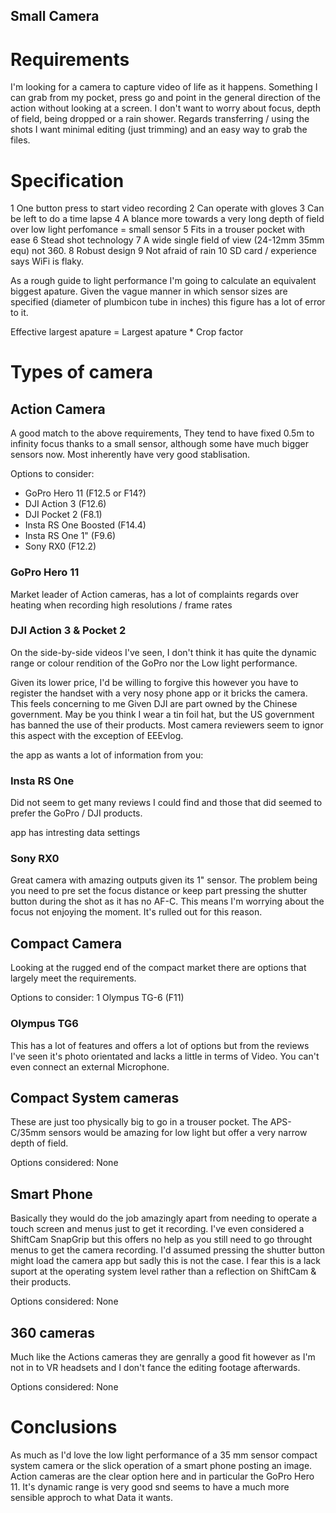 Small Camera
---

# Requirements
I'm looking for a camera to capture video of life as it happens. Something I can grab from my pocket, press go and point in the general direction of the action without looking at a screen. I don't want to worry about focus, depth of field, being dropped or a rain shower. Regards transferring / using the shots I want minimal editing (just trimming) and an easy way to grab the files.

# Specification
1 One button press to start video recording
2 Can operate with gloves
3 Can be left to do a time lapse
4 A blance more towards a very long depth of field over low light perfomance = small sensor
5 Fits in a trouser pocket with ease
6 Stead shot technology
7 A wide single field of view (24-12mm 35mm equ) not 360.
8 Robust design
9 Not afraid of rain
10 SD card / experience says WiFi is flaky.

As a rough guide to light performance I'm going to calculate an equivalent biggest apature. Given the vague manner in which sensor sizes are specified (diameter of plumbicon tube in inches) this figure has a lot of error to it.

Effective largest apature = Largest apature * Crop factor

# Types of camera

## Action Camera
A good match to the above requirements, They tend to have fixed 0.5m to infinity focus thanks to a small sensor, although some have much bigger sensors now. Most inherently have very good stablisation.

Options to consider:
* GoPro Hero 11 (F12.5 or F14?)
* DJI Action 3 (F12.6)
* DJI Pocket 2 (F8.1)
* Insta RS One Boosted (F14.4)
* Insta RS One 1" (F9.6)
* Sony RX0 (F12.2)

### GoPro Hero 11
Market leader of Action cameras, has a lot of complaints regards over heating when recording high resolutions / frame rates

### DJI Action 3 & Pocket 2
On the side-by-side videos I've seen, I don't think it has quite the dynamic range or colour rendition of the GoPro nor the Low light performance. 

Given its lower price, I'd be willing to forgive this however you have to register the handset with a very nosy phone app or it bricks the camera. This feels concerning to me Given DJI are part owned by the Chinese government. May be you think I wear a tin foil hat, but the US government has banned the use of their products. Most camera reviewers seem to ignor this aspect with the exception of EEEvlog.

the app as wants a lot of information from you:



### Insta RS One
Did not seem to get many reviews I could find and those that did seemed to prefer the GoPro / DJI products.

app has intresting data settings

### Sony RX0
Great camera with amazing outputs given its 1" sensor. The problem being you need to pre set the focus distance or keep part pressing the shutter button during the shot as it has no AF-C. This means I'm worrying about the focus not enjoying the moment. It's rulled out for this reason. 

## Compact Camera
Looking at the rugged end of the compact market there are options that largely meet the requirements.

Options to consider:
1 Olympus TG-6 (F11)

### Olympus TG6
This has a lot of features and offers a lot of options but from the reviews I've seen it's photo orientated and lacks a little in terms of Video. You can't even connect an external Microphone. 

## Compact System cameras
These are just too physically big to go in a trouser pocket. The APS-C/35mm sensors would be amazing for low light but offer a very narrow depth of field.

Options considered:
None

## Smart Phone
Basically they would do the job amazingly apart from needing to operate a touch screen and menus just to get it recording. I've even considered a ShiftCam SnapGrip but this offers no help as you still need to go throught menus to get the camera recording. I'd assumed pressing the shutter button might load the camera app but sadly this is not the case. I fear this is a lack suport at the operating system level rather than a reflection on ShiftCam & their products.

Options considered:
None

## 360 cameras
Much like the Actions cameras they are genrally a good fit however as I'm not in to VR headsets and I don't fance the editing footage afterwards.

Options considered:
None

# Conclusions
As much as I'd love the low light performance of a 35 mm sensor compact system camera or the slick operation of a smart phone posting an image. Action cameras are the clear option here and in particular the GoPro Hero 11. It's dynamic range is very good snd seems to have a much more sensible approch to what Data it wants.







